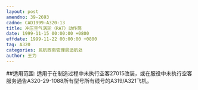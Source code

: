 ```yaml
---
layout: post
amendno: 39-2693
cadno: CAD1999-A320-13
title: 冲压空气涡轮（RAT）动作筒
date: 1999-11-15 00:00:00 +0800
effdate: 1999-11-22 00:00:00 +0800
tag: A320
categories: 民航西南管理局适航处
author: 王力
---
```


##适用范围:
适用于在制造过程中未执行空客27015改装，或在服役中未执行空客服务通告A320-29-1088所有型号所有线号的A319/A321飞机。

